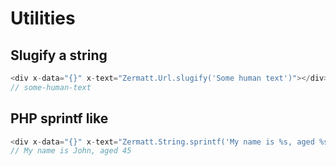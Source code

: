 # Utilities

## Slugify a string

```js
<div x-data="{}" x-text="Zermatt.Url.slugify('Some human text')"></div>
// some-human-text
```

## PHP sprintf like

```js
<div x-data="{}" x-text="Zermatt.String.sprintf('My name is %s, aged %s', 'John', 45)"></div>
// My name is John, aged 45
```
